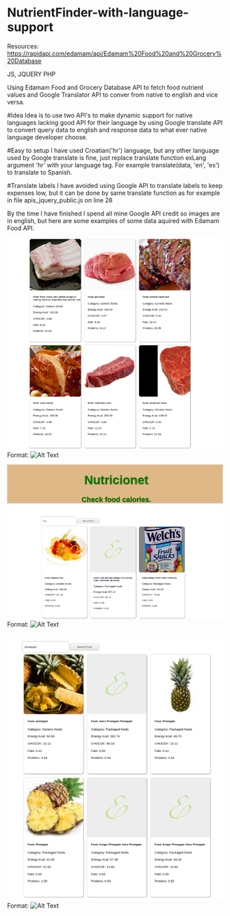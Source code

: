 # NutrientFinder-with-language-support

Resources:
https://rapidapi.com/edamam/api/Edamam%20Food%20and%20Grocery%20Database

JS, JQUERY
PHP


Using Edamam Food and Grocery Database API to fetch food nutrient values and Google Translator API to conver from native to english and vice versa.

#Idea
Idea is to use two API's to make dynamic support for native languages lacking good API for their language by using Google translate API
to convert query data to english and response data to what ever native language developer choose.

#Easy to setup
I have used Croatian('hr') language, but any other language used by Google translate is fine,
just replace translate function exLang argument 'hr'  with your language tag.
For example translate(data, 'en', 'es') to translate to Spanish.

#Translate labels
I have avoided using Google API to translate labels to keep expenses low, but it can be done
by same translate function as for example in file apis_jquery_public.js on line 28



By the time I have finished I spend all mine Google API credit so images are in english, but here are some examples of some data aquired with
Edamam Food  API.


![GitHub Logo](/images/1.png)
Format: ![Alt Text](url)

![GitHub Logo](/images/2.png)
Format: ![Alt Text](url)

![GitHub Logo](/images/3.png)
Format: ![Alt Text](url)
